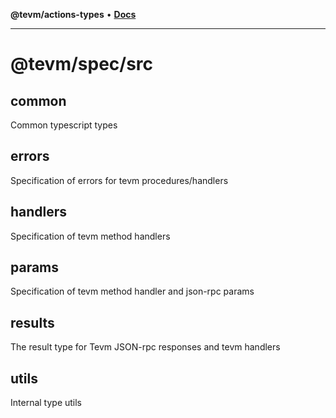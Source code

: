 **@tevm/actions-types** • [**Docs**](globals.md)

***

# @tevm/spec/src

## common

Common typescript types

## errors

Specification of errors for tevm procedures/handlers

## handlers

Specification of tevm method handlers

## params

Specification of tevm method handler and json-rpc params

## results

The result type for Tevm JSON-rpc responses and tevm handlers

## utils

Internal type utils
